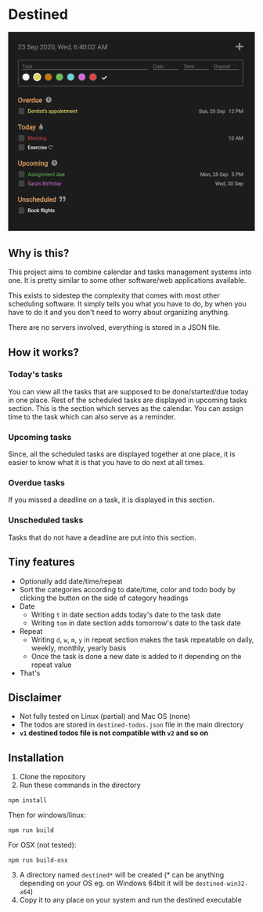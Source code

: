 # Destined

![Screenshot](/assets/screenshot.png)

## Why is this?

This project aims to combine calendar and tasks management systems into one. It is pretty similar to some other software/web applications available.

This exists to sidestep the complexity that comes with most other scheduling software. It simply tells you what you have to do, by when you have to do it and you don't need to worry about organizing anything.

There are no servers involved, everything is stored in a JSON file.

## How it works?

### Today's tasks

You can view all the tasks that are supposed to be done/started/due today in one place. Rest of the scheduled tasks are displayed in upcoming tasks section. This is the section which serves as the calendar. You can assign time to the task which can also serve as a reminder.

### Upcoming tasks

Since, all the scheduled tasks are displayed together at one place, it is easier to know what it is that you have to do next at all times.

### Overdue tasks

If you missed a deadline on a task, it is displayed in this section.

### Unscheduled tasks

Tasks that do not have a deadline are put into this section.

## Tiny features

- Optionally add date/time/repeat
- Sort the categories according to date/time, color and todo body by clicking the button on the side of category headings
- Date
  - Writing `t` in date section adds today's date to the task date
  - Writing `tom` in date section adds tomorrow's date to the task date
- Repeat
  - Writing `d`, `w`, `m`, `y` in repeat section makes the task repeatable on daily, weekly, monthly, yearly basis
  - Once the task is done a new date is added to it depending on the repeat value
- That's 

## Disclaimer

- Not fully tested on Linux (partial) and Mac OS (none)
- The todos are stored in `destined-todos.json` file in the main directory
- **`v1` destined todos file is not compatible with `v2` and so on**

## Installation

1. Clone the repository
2. Run these commands in the directory

```
npm install
```

Then for windows/linux:

```
npm run build
```

For OSX (not tested):

```
npm run build-osx
```

3. A directory named `destined*` will be created (\* can be anything depending on your OS eg. on Windows 64bit it will be `destined-win32-x64`)
4. Copy it to any place on your system and run the destined executable
